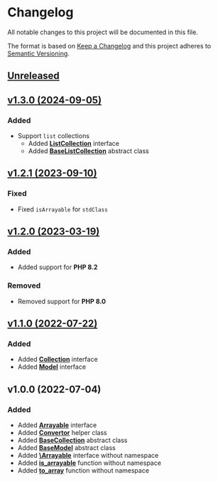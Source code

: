 # Changelog

All notable changes to this project will be documented in this file.

The format is based on [Keep a Changelog](http://keepachangelog.com/en/1.0.0/)
and this project adheres to [Semantic Versioning](http://semver.org/spec/v2.0.0.html).


## [Unreleased](https://github.com/inspirum/arrayable-php/compare/v1.3.0...master)


## [v1.3.0 (2024-09-05)](https://github.com/inspirum/balikobot-php/compare/v1.2.0...v1.3.0)
### Added
- Support `list` collections
  - Added [**ListCollection**](./src/ListCollection.php) interface
  - Added [**BaseListCollection**](./src/BaseListCollection.php) abstract class


## [v1.2.1 (2023-09-10)](https://github.com/inspirum/balikobot-php/compare/v1.2.0...v1.2.1)
### Fixed
- Fixed `isArrayable` for `stdClass`


## [v1.2.0 (2023-03-19)](https://github.com/inspirum/balikobot-php/compare/v1.1.0...v1.2.0)
### Added
- Added support for **PHP 8.2**
### Removed
- Removed support for **PHP 8.0**


## [v1.1.0 (2022-07-22)](https://github.com/inspirum/balikobot-php/compare/v1.0.0...v1.1.0)
### Added
- Added [**Collection**](./src/Collection.php) interface
- Added [**Model**](./src/Model.php) interface


## v1.0.0 (2022-07-04) 
### Added
- Added [**Arrayable**](./src/Arrayable.php) interface
- Added [**Convertor**](./src/Convertor.php) helper class
- Added [**BaseCollection**](./src/BaseCollection.php) abstract class
- Added [**BaseModel**](./src/BaseModel.php) abstract class
- Added [**\Arrayable**](./core/Arrayable.php) interface without namespace
- Added [**is_arrayable**](./core/helpers.php) function without namespace
- Added [**to_array**](./core/helpers.php) function without namespace
